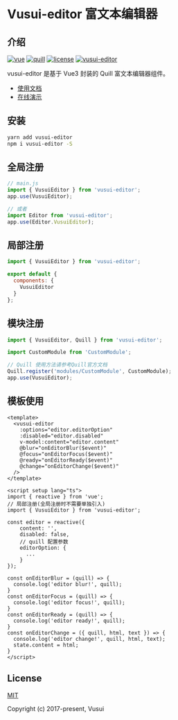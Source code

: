 # Vusui-editor 富文本编辑器

## 介绍

[![vue](https://img.shields.io/badge/vue-3.2.37-brightgreen.svg)](https://cn.vuejs.org/)
[![quill](https://img.shields.io/badge/quill-1.3.7-brightgreen.svg)](https://quilljs.com/)
[![license](https://img.shields.io/github/license/mashape/apistatus.svg)](https://github.com/vusui/vusui-admin-template/blob/main/LICENSE)
[![vusui-editor](https://img.shields.io/github/stars/vusui/vusui-editor.svg?style=social&label=Stars)](https://github.com/vusui/vusui-editor)

vusui-editor 是基于 Vue3 封装的 Quill 富文本编辑器组件。

- [使用文档](https://www.vusuil.com/editor)
- [在线演示](https://www.vusui.com/editor/guide/demo.html)

## 安装

```bash
yarn add vusui-editor
npm i vusui-editor -S
```

## 全局注册

```js
// main.js
import { VusuiEditor } from 'vusui-editor';
app.use(VusuiEditor);

// 或者
import Editor from 'vusui-editor';
app.use(Editor.VusuiEditor);
```

## 局部注册

```js
import { VusuiEditor } from 'vusui-editor';

export default {
  components: {
    VusuiEditor
  }
};
```

## 模块注册

```js
import { VusuiEditor, Quill } from 'vusui-editor';

import CustomModule from 'CustomModule';

// Quill 使用方法请参考Quill官方文档
Quill.register('modules/CustomModule', CustomModule);
app.use(VusuiEditor);
```

## 模板使用

```vue
<template>
  <vusui-editor
    :options="editor.editorOption"
    :disabled="editor.disabled"
    v-model:content="editor.content"
    @blur="onEditorBlur($event)"
    @focus="onEditorFocus($event)"
    @ready="onEditorReady($event)"
    @change="onEditorChange($event)"
  />
</template>

<script setup lang="ts">
import { reactive } from 'vue';
// 局部注册(全局注册时不需要单独引入)
import { VusuiEditor } from 'vusui-editor';

const editor = reactive({
    content: '',
    disabled: false,
    // quill 配置参数
    editorOption: {
      ...
    }
});

const onEditorBlur = (quill) => {
  console.log('editor blur!', quill);
}
const onEditorFocus = (quill) => {
  console.log('editor focus!', quill);
}
const onEditorReady = (quill) => {
  console.log('editor ready!', quill);
}
const onEditorChange = ({ quill, html, text }) => {
  console.log('editor change!', quill, html, text);
  state.content = html;
}
</script>
```

## License

[MIT](http://opensource.org/licenses/MIT)

Copyright (c) 2017-present, Vusui
